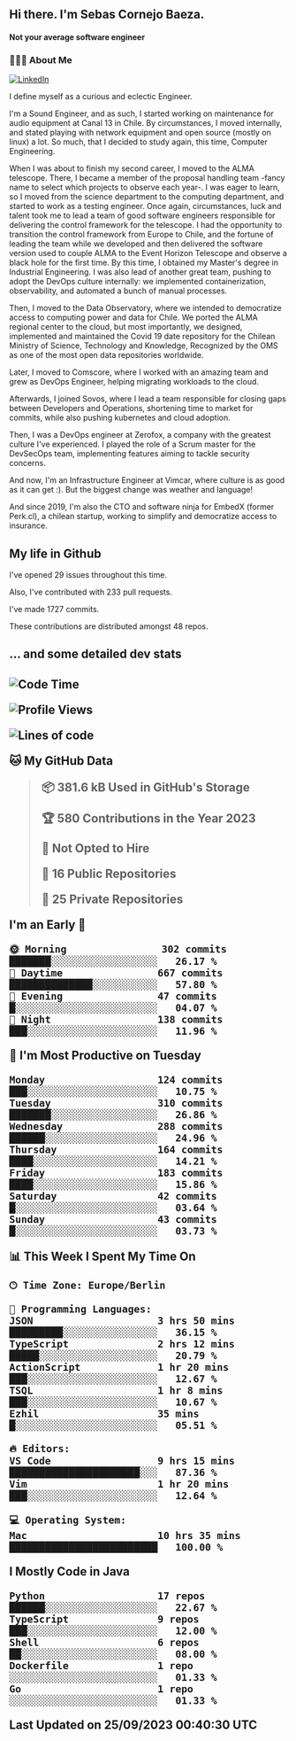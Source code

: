 <h2> Hi there.  I'm Sebas Cornejo Baeza.</h2>
<h4> Not your average software engineer</h4>
<h3> 👨🏻‍💻 About Me </h3>
<a href="http://linkedin.com/in/sebastian-cornejo-baeza/"><img alt="LinkedIn" src="https://img.shields.io/badge/Sebas%20Cornejo%20-informational?style=appveyor&logo=linkedin"></a>


I define myself as a curious and eclectic Engineer.

I'm a Sound Engineer, and as such, I started working on maintenance for audio equipment at Canal 13 in Chile.
By circumstances, I moved internally, and stated playing with network equipment and open source (mostly on linux) 
a lot. So much, that I decided to study again, this time, Computer Engineering.

When I was about to finish my second career, I moved to the ALMA telescope. There, I became a member of the proposal handling team
-fancy name to select which projects to observe each year-. 
I was eager to learn, so I moved from the science department to the computing department, and started to work as 
a testing engineer. Once again, circumstances, luck and talent took me to lead a team of good software engineers 
responsible for delivering the control framework for the telescope. I had the opportunity to transition the control framework from
Europe to Chile, and the fortune of leading the team while we developed and then delivered the software
version used to couple ALMA to the Event Horizon Telescope and observe a black hole for the first time.
By this time, I obtained my Master's degree in Industrial Engineering.
I was also lead of another great team, pushing to adopt the DevOps culture internally: we implemented containerization, observability, and automated a bunch of manual processes.

Then, I moved to the Data Observatory, where we intended to democratize access to computing power
and data for Chile. We ported the ALMA regional center to the cloud, but most importantly, we designed, implemented
and maintained the Covid 19 date repository for the Chilean Ministry of Science, Technology and Knowledge, Recognized by the OMS as one of the most open
data repositories worldwide.

Later, I moved to Comscore, where I worked with an amazing team and grew as DevOps Engineer, helping migrating workloads to the cloud.

Afterwards, I joined Sovos, where I lead a team responsible for closing gaps between Developers and Operations, shortening time to market for commits, while
also pushing kubernetes and cloud adoption.

Then, I was a DevOps engineer at Zerofox, a company with the greatest culture I've experienced. I played the role of a Scrum master for the DevSecOps team,
implementing features aiming to tackle security concerns.

And now, I'm an Infrastructure Engineer at Vimcar, where culture is as good as it can get :). But the biggest change was weather and language!
 
And since 2019, I'm also the CTO and software ninja for EmbedX (former Perk.cl), a chilean startup, working to simplify and democratize access to insurance.

<h2> My life in Github </h2>

I've opened 29 issues throughout this time.

Also, I've contributed with 233 pull requests.

I've made 1727 commits.

These contributions are distributed amongst 48 repos.

<h2>... and some detailed dev stats<h2>

<!--START_SECTION:waka-->
![Code Time](http://img.shields.io/badge/Code%20Time-499%20hrs%2048%20mins-blue)

![Profile Views](http://img.shields.io/badge/Profile%20Views-9-blue)

![Lines of code](https://img.shields.io/badge/From%20Hello%20World%20I%27ve%20Written-801.3%20thousand%20lines%20of%20code-blue)

**🐱 My GitHub Data** 

> 📦 381.6 kB Used in GitHub's Storage 
 > 
> 🏆 580 Contributions in the Year 2023
 > 
> 🚫 Not Opted to Hire
 > 
> 📜 16 Public Repositories 
 > 
> 🔑 25 Private Repositories 
 > 
**I'm an Early 🐤** 

```text
🌞 Morning                302 commits         ███████░░░░░░░░░░░░░░░░░░   26.17 % 
🌆 Daytime                667 commits         ██████████████░░░░░░░░░░░   57.80 % 
🌃 Evening                47 commits          █░░░░░░░░░░░░░░░░░░░░░░░░   04.07 % 
🌙 Night                  138 commits         ███░░░░░░░░░░░░░░░░░░░░░░   11.96 % 
```
📅 **I'm Most Productive on Tuesday** 

```text
Monday                   124 commits         ███░░░░░░░░░░░░░░░░░░░░░░   10.75 % 
Tuesday                  310 commits         ███████░░░░░░░░░░░░░░░░░░   26.86 % 
Wednesday                288 commits         ██████░░░░░░░░░░░░░░░░░░░   24.96 % 
Thursday                 164 commits         ████░░░░░░░░░░░░░░░░░░░░░   14.21 % 
Friday                   183 commits         ████░░░░░░░░░░░░░░░░░░░░░   15.86 % 
Saturday                 42 commits          █░░░░░░░░░░░░░░░░░░░░░░░░   03.64 % 
Sunday                   43 commits          █░░░░░░░░░░░░░░░░░░░░░░░░   03.73 % 
```


📊 **This Week I Spent My Time On** 

```text
🕑︎ Time Zone: Europe/Berlin

💬 Programming Languages: 
JSON                     3 hrs 50 mins       █████████░░░░░░░░░░░░░░░░   36.15 % 
TypeScript               2 hrs 12 mins       █████░░░░░░░░░░░░░░░░░░░░   20.79 % 
ActionScript             1 hr 20 mins        ███░░░░░░░░░░░░░░░░░░░░░░   12.67 % 
TSQL                     1 hr 8 mins         ███░░░░░░░░░░░░░░░░░░░░░░   10.67 % 
Ezhil                    35 mins             █░░░░░░░░░░░░░░░░░░░░░░░░   05.51 % 

🔥 Editors: 
VS Code                  9 hrs 15 mins       ██████████████████████░░░   87.36 % 
Vim                      1 hr 20 mins        ███░░░░░░░░░░░░░░░░░░░░░░   12.64 % 

💻 Operating System: 
Mac                      10 hrs 35 mins      █████████████████████████   100.00 % 
```

**I Mostly Code in Java** 

```text
Python                   17 repos            ██████░░░░░░░░░░░░░░░░░░░   22.67 % 
TypeScript               9 repos             ███░░░░░░░░░░░░░░░░░░░░░░   12.00 % 
Shell                    6 repos             ██░░░░░░░░░░░░░░░░░░░░░░░   08.00 % 
Dockerfile               1 repo              ░░░░░░░░░░░░░░░░░░░░░░░░░   01.33 % 
Go                       1 repo              ░░░░░░░░░░░░░░░░░░░░░░░░░   01.33 % 
```




 Last Updated on 25/09/2023 00:40:30 UTC
<!--END_SECTION:waka-->
